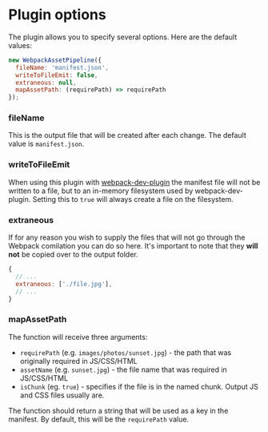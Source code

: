 Plugin options
===============

The plugin allows you to specify several options. Here are the default values:

```JavaScript
new WebpackAssetPipeline({
  fileName: 'manifest.json',
  writeToFileEmit: false,
  extraneous: null,
  mapAssetPath: (requirePath) => requirePath
});
```

### fileName

This is the output file that will be created after each change. The default value is `manifest.json`.

### writeToFileEmit

When using this plugin with [webpack-dev-plugin](https://github.com/webpack/webpack-dev-server) the manifest file will not be written to a file, but to an in-memory filesystem used by webpack-dev-plugin. Setting this to `true` will always create a file on the filesystem.

### extraneous

If for any reason you wish to supply the files that will not go through the Webpack comilation you can do so here. It's important to note that they **will not** be copied over to the output folder.

```JavaScript
{
  // ...
  extraneous: ['./file.jpg'],
  // ...
}
```

### mapAssetPath

The function will receive three arguments:
* `requirePath` (e.g. `images/photos/sunset.jpg`) - the path that was originally required in JS/CSS/HTML
* `assetName` (e.g. `sunset.jpg`) - the file name that was required in JS/CSS/HTML
* `isChunk` (eg. `true`) - specifies if the file is in the named chunk. Output JS and CSS files usually are.

The function should return a string that will be used as a key in the manifest. By default, this will be the `requirePath` value.
